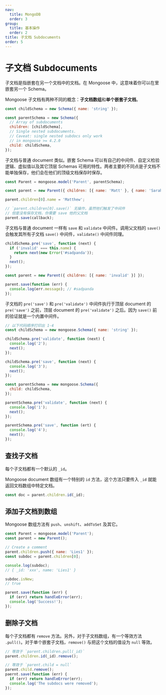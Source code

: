 ```yaml
---
nav:
  title: MongoDB
  order: 3
group:
  title: 基本操作
  order: 2
title: 子文档 Subdocuments
order: 5
---
```


# 子文档 Subdocuments

子文档是指嵌套在另一个文档中的文档。在 Mongoose 中，这意味着你可以在里嵌套另一个 Schema。

Mongoose 子文档有两种不同的概念：**子文档数组**和**单个嵌套子文档**。

```js
const childSchema = new Schema({ name: 'string' });

const parentSchema = new Schema({
  // Array of subdocuments
  children: [childSchema],
  // Single nested subdocuments.
  // Caveat: single nested subdocs only work
  // in mongoose >= 4.2.0
  child: childSchema,
});
```

子文档与普通 document 类似。嵌套 Schema 可以有自己的中间件、自定义检验逻辑、虚拟值以及其它顶层 Schemas 可用的特性。两者主要的不同点是子文档不能单独保存，他们会在他们的顶级文档保存时保存。

```js
const Parent = mongoose.model('Parent', parentSchema);

const parent = new Parent({ children: [{ name: 'Matt' }, { name: 'Sarah' }] });

parent.children[0].name = 'Matthew';

// `parent.children[0].save()` 无操作，虽然他们触发了中间件
// 但是没有保存文档，你需要 save 他的父文档
parent.save(callback);
```

子文档与普通 document 一样有 `save` 和 `validate` 中间件。调用父文档的 `save()` 会触发其所有子文档 `save()` 中间件，`validate()` 中间件同理。

```js
childSchema.pre('save', function (next) {
  if ('invalid' === this.name) {
    return next(new Error('#sadpanda'));
  }
  next();
});

const parent = new Parent({ children: [{ name: 'invalid' }] });

parent.save(function (err) {
  console.log(err.message); // #sadpanda
});
```

子文档的 `pre('save')` 和 `pre('validate')` 中间件执行于顶层 document 的 `pre('save')` 之前，顶层 document 的 `pre('validate')` 之后。因为 `save()` 前的验证就是一个内置中间件。

```js
// 以下代码顺序打印出 1-4
const childSchema = new mongoose.Schema({ name: 'string' });

childSchema.pre('validate', function (next) {
  console.log('2');
  next();
});

childSchema.pre('save', function (next) {
  console.log('3');
  next();
});

const parentSchema = new mongoose.Schema({
  child: childSchema,
});

parentSchema.pre('validate', function (next) {
  console.log('1');
  next();
});

parentSchema.pre('save', function (ert) {
  console.log('4');
  next();
});
```

## 查找子文档

每个子文档都有一个默认的 `_id`。

Mongoose document 数组有一个特别的 `id` 方法，这个方法只要传入 `_id` 就能返回文档数组中特定文档。

```js
const doc = parent.children.id(_id);
```

## 添加子文档到数组

Mongoose 数组方法有 `push`、`unshift`、`addToSet` 及其它。

```js
const Parent = mongoose.model('Parent');
const parent = new Parent();

// Create a comment
parent.children.push({ name: 'Lies1' });
const subdoc = parent.children[0];

console.log(subdoc);
// { _id: 'xxx', name: 'Lies1' }

subdoc.isNew;
// true

parent.save(function (err) {
  if (err) return handleError(err);
  console.log('Success!');
});
```

## 删除子文档

每个子文档都有 `remove` 方法。另外，对于子文档数组，有一个等效方法 `.pull()`。对于单个嵌套子文档，`remove()` 与把这个文档的值设为 `null` 等效。

```js
// 等效于 `parent.children.pull(_id)`
parent.children.id(_id).remove();

// 等效于 `parent.child = null`
parent.child.remove();
paernt.save(function (err) {
  if (err) return handleError(err);
  console.log('The subdocs were removed');
});
```
